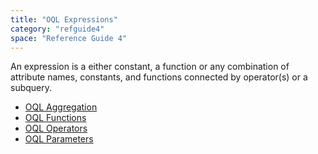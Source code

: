 ```yaml
---
title: "OQL Expressions"
category: "refguide4"
space: "Reference Guide 4"
---
```

An expression is a either constant, a function or any combination of attribute names, constants, and functions connected by operator(s) or a subquery.

*   [OQL Aggregation](OQL+Aggregation)
*   [OQL Functions](OQL+Functions)
*   [OQL Operators](OQL+Operators)
*   [OQL Parameters](OQL+Parameters)
